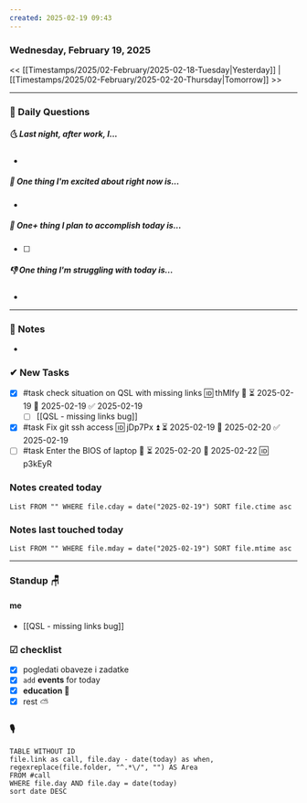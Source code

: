 ```yaml
---
created: 2025-02-19 09:43
---
```

### Wednesday, February 19, 2025

<< [[Timestamps/2025/02-February/2025-02-18-Tuesday|Yesterday]] | [[Timestamps/2025/02-February/2025-02-20-Thursday|Tomorrow]] >>

___
### 📅 Daily Questions
##### 🌜 **Last night, after work, I...**
- 

##### 🙌 **One thing I'm excited about right now is...**
- 

##### 🚀 **One+ thing I plan to accomplish today is...**
- [ ] 

##### 👎 **One thing I'm struggling with today is...**
- 

---
### 📝 Notes
- 
### ✔ New Tasks
- [x] #task check situation on QSL with missing links 🆔 thMlfy 🔼 ⏳ 2025-02-19 📅 2025-02-19 ✅ 2025-02-19
	- [ ] [[QSL - missing links bug]]
- [x] #task Fix git ssh access 🆔 jDp7Px ⏫ ⏳ 2025-02-19 📅 2025-02-20 ✅ 2025-02-19
- [ ] #task Enter the BIOS of laptop 🔼 ⏳ 2025-02-20 📅 2025-02-22 🆔 p3kEyR

### Notes created today
```dataview
List FROM "" WHERE file.cday = date("2025-02-19") SORT file.ctime asc
```

### Notes last touched today
```dataview
List FROM "" WHERE file.mday = date("2025-02-19") SORT file.mtime asc
`````
___
### Standup 🪑

#### me 
- [[QSL - missing links bug]]

### ☑ checklist
- [x] pogledati  obaveze i zadatke
- [x] `add` **events** for today
- [x] **education 🎒**
- [x] rest ⛅ 

### 🎙
```dataview
TABLE WITHOUT ID
file.link as call, file.day - date(today) as when, regexreplace(file.folder, "^.*\/", "") AS Area
FROM #call
WHERE file.day AND file.day = date(today)
sort date DESC
```
